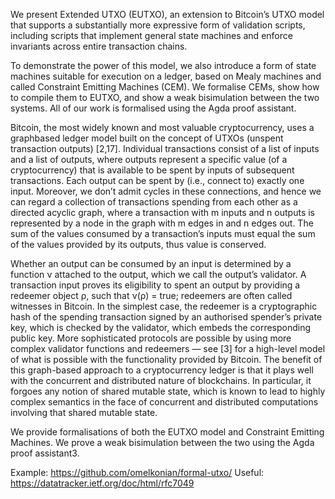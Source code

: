 
We present Extended UTXO (EUTXO), an extension to Bitcoin’s UTXO model that supports a substantially more expressive form of validation scripts, including scripts that implement general state machines and enforce invariants across entire transaction chains.

To demonstrate the power of this model, we also introduce a form of state machines suitable for execution on a ledger, based on Mealy machines and called Constraint Emitting Machines (CEM). We formalise CEMs, show how to compile them to EUTXO, and show a weak bisimulation between the two systems. All of our work is formalised using the Agda proof assistant.

Bitcoin, the most widely known and most valuable cryptocurrency, uses a graphbased ledger model built on the concept of UTXOs (unspent transaction outputs) [2,17]. Individual transactions consist of a list of inputs and a list of outputs, where outputs represent a specific value (of a cryptocurrency) that is available to be spent by inputs of subsequent transactions. Each output can be spent by (i.e., connect to) exactly one input. Moreover, we don’t admit cycles in these connections, and hence we can regard a collection of transactions spending from each other as a directed acyclic graph, where a transaction with m inputs and n outputs is represented by a node in the graph with m edges in and n edges out. The sum of the values consumed by a transaction’s inputs must equal the sum of the values provided by its outputs, thus value is conserved.

Whether an output can be consumed by an input is determined by a function ν attached to the output, which we call the output’s validator. A transaction input proves its eligibility to spent an output by providing a redeemer object ρ, such that ν(ρ) = true; redeemers are often called witnesses in Bitcoin. In the simplest case, the redeemer is a cryptographic hash of the spending transaction signed by an authorised spender’s private key, which is checked by the validator, which embeds the corresponding public key. More sophisticated protocols are possible by using more complex validator functions and redeemers — see [3] for a high-level model of what is possible with the functionality provided by Bitcoin. The benefit of this graph-based approach to a cryptocurrency ledger is that it plays well with the concurrent and distributed nature of blockchains. In particular, it forgoes any notion of shared mutable state, which is known to lead to highly complex semantics in the face of concurrent and distributed computations involving that shared mutable state.

We provide formalisations of both the EUTXO model and Constraint Emitting Machines. We prove a weak bisimulation between the two using the Agda proof assistant3.

Example: https://github.com/omelkonian/formal-utxo/
Useful: https://datatracker.ietf.org/doc/html/rfc7049

